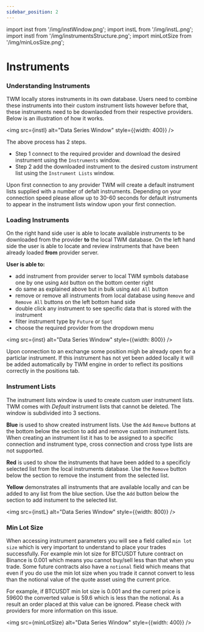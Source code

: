 ```yaml
---
sidebar_position: 2
---
```


import inst from '/img/instWindow.png';
import instL from '/img/instL.png';
import instI from '/img/instrumentsStructure.png';
import minLotSize from '/img/minLosSize.png';


# Instruments

### Understanding Instruments

TWM locally stores instruments in its own database. Users need to combine these instruments into their custom instrument lists however before that, these instruments need to be downlaoded from their respective providers. Below is an illustration of how it works.


<img src={instI} alt="Data Series Window" style={{width: 400}} />

The above process has 2 steps.
- Step 1 connect to the required provider and download the desired instrument using the `Instruments` window.
- Step 2 add the downloaded instrument to the desired custom instrument list using the `Instrument Lists` window.

Upon first connection to any provider TWM will create a default instrument lists supplied with a number of defalt instruments. Depending on your connection speed please allow up to 30-60 seconds for default instruments to appear in the instrument lists window upon your first connection.

### Loading Instruments

On the right hand side user is able to locate available instruments to be downloaded from the provider **to** the local TWM database. On the left hand side the user is able to locate and review instruments that have been already loaded **from** provider server. 

**User is able to:**
- add instrument from provider server to local TWM symbols database one by one using `Add` button on the bottom center right
- do same as explained above but in bulk using `Add All` button
- remove or remove all instruments from local database using `Remove` and `Remove All` buttons on the left bottom hand side
- double click any instrument to see specific data that is stored with the instrument
- filter instrument type by `Future` or `Spot`
- choose the required provider from the dropdown menu


<img src={inst} alt="Data Series Window" style={{width: 800}} />

Upon connection to an exchange some position migh be already open for a particlar instrument. If this instrument has not yet been added locally it will be added automatically by TWM engine in order to reflect its positions correctly in the positions tab.

### Instrument Lists

The instrument lists window is used to create custom user instrument lists. TWM comes with _Default_ instrument lists that cannot be deleted. The window is subdivided into 3 sections.

**Blue** is used to show created instrument lists. Use the `Add` `Remove` buttons at the bottom below the section to add and remove custom instrument lists. When creating an instrument list it has to be assigned to a specific connection and instrument type, cross connection and cross type lists are not supported.

**Red**  is used to show the instruments that have been added to a specificly selected list from the local instruments database. Use the `Remove` button below the section to remove the instument from the selected list.

**Yellow**  demonstrates all instruments that are available locally and can be added to any list from the blue section. Use the `Add` button below the section to add instument to the selected list.

<img src={instL} alt="Data Series Window" style={{width: 800}} />

### Min Lot Size

When accessing instrument parameters you will see a field called `min lot size` which is very important to understand to place your trades successfully. For example min lot size for BTCUSDT future contract on Binance is 0.001 which means you cannot buy/sell less than that when you trade. Some future contracts also have a `notional` field which means that even if you do use the min lot size when you trade it cannot convert to less than the notional value of the quote asset using the current price. 

For example, if BTCUSDT min lot size is 0.001 and the current price is 59600 the converted value is 59.6 which is less than the notional. As a result an order placed at this value can be ignored. Please check with providers for more information on this issue.

<img src={minLotSize} alt="Data Series Window" style={{width: 400}} />